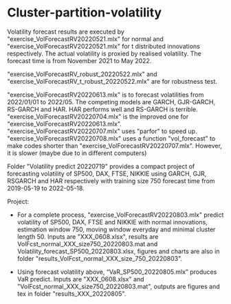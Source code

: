 # Cluster-partition-volatility

Volatility forecast results are executed by 
"exercise_VolForecastRV20220521.mlx" for normal and 
"exercise_VolForecastRV20220521.mlx" for t distributed innovations respectively. 
The actual volatility is proxied by realised volatility. The forecast time is from November 2021 to May 2022.

"exercise_VolForecastRV_robust_20220522.mlx" and "exercise_VolForecastRV_t_robust_20220522.mlx" are for robustness test.

"exercise_VolForecastRV20220613.mlx" is to forecast volatilities from 2022/01/01 to 2022/05. The competing models are GARCH, GJR-GARCH, RS-GARCH and HAR. HAR performs well and RS-GARCH is terrible.
"exercise_VolForecastRV20220704.mlx" is the improved one for "exercise_VolForecastRV20220613.mlx".
"exercise_VolForecastRV20220707.mlx" uses "parfor" to speed up. 
"exercise_VolForecastRV20220708.mlx" uses a function "vol_forecast" to make codes shorter than "exercise_VolForecastRV20220707.mlx". However, it is slower (maybe due to in different computers)

Folder "Volatility predict 20220719" provides a compact project of forecasting volatility of SP500, DAX, FTSE, NIKKIE using GARCH, GJR, RSGARCH and HAR respectively with training size 750 forecast time from 2019-05-19 to 2022-05-18.

Project:

- For a complete process, "exercise_VolForecastRV20220803.mlx" predict volatility of SP500, DAX, FTSE and NIKKIE with normal innovations, estimation window 750, moving window everyday and minimal cluster length 50. Inputs are "XXX_0608.xlsx", results are VolFcst_normal_XXX_size750_20220803.mat and Volatility_forecast_SP500_20220803.xlsx, figures and charts are also in folder "results_VolFcst_normal_XXX_size_750_20220803". 

- Using forecast volatility above, “VaR_SP500_20220805.mlx” produces VaR predict. Inputs are "XXX_0608.xlsx" and "VolFcst_normal_XXX_size750_20220803.mat", outputs are figures and tex in folder "results_XXX_20220805".
